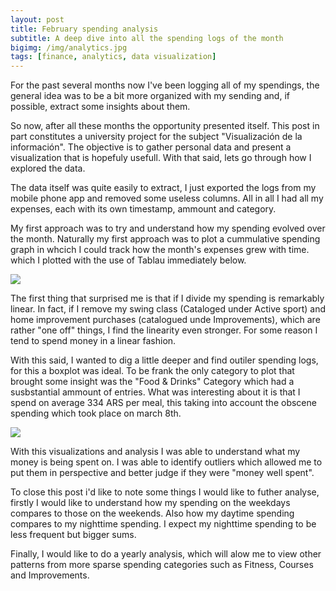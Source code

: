 ```yaml
---
layout: post
title: February spending analysis
subtitle: A deep dive into all the spending logs of the month
bigimg: /img/analytics.jpg
tags: [finance, analytics, data visualization]
---
```



For the past several months now I've been logging all of my spendings, the general idea was to be a bit more organized with my sending and, if possible, extract some insights about them.  

So now, after all these months the opportunity presented itself. This post in part constitutes a university project for the subject "Visualización de la información". The objective is to gather personal data and present a visualization that is hopefuly usefull. With that said, lets go through how I explored the data.

The data itself was quite easily to extract, I just exported the logs from my mobile phone app and removed some useless columns. All in all I had all my expenses, each with its own timestamp, ammount and category. 

My first approach was to try and understand how my spending evolved over the month. Naturally my first approach was to plot a cummulative spending graph in whcich I could track how the month's expenses grew with time. which I plotted with the use of Tablau immediately below.

<div markdown="0" class='tableauPlaceholder' id='viz1587956016391' style='position: relative'>
    <noscript>
        <a href='#'><img alt=' ' src='https:&#47;&#47;public.tableau.com&#47;static&#47;images&#47;Sp&#47;Spending_15879552799030&#47;Sheet1&#47;1_rss.png' style='border: none' /></a>
    </noscript>
    <object class='tableauViz' style='display:none;'>
        <param name='host_url' value='https%3A%2F%2Fpublic.tableau.com%2F' />
        <param name='embed_code_version' value='3' />
        <param name='site_root' value='' />
        <param name='name' value='Spending_15879552799030&#47;Sheet1' />
        <param name='tabs' value='no' />
        <param name='toolbar' value='yes' />
        <param name='static_image' value='https:&#47;&#47;public.tableau.com&#47;static&#47;images&#47;Sp&#47;Spending_15879552799030&#47;Sheet1&#47;1.png' />
        <param name='animate_transition' value='yes' />
        <param name='display_static_image' value='yes' />
        <param name='display_spinner' value='yes' />
        <param name='display_overlay' value='yes' />
        <param name='display_count' value='yes' />
        <param name='filter' value='publish=yes' />
    </object>
</div>
<script markdown="0" type='text/javascript'>
    var divElement = document.getElementById('viz1587956016391');
    var vizElement = divElement.getElementsByTagName('object')[0];
    vizElement.style.width = '100%';
    vizElement.style.height = (divElement.offsetWidth * 0.75) + 'px';
    var scriptElement = document.createElement('script');
    scriptElement.src = 'https://public.tableau.com/javascripts/api/viz_v1.js';
    vizElement.parentNode.insertBefore(scriptElement, vizElement);
</script>

The first thing that surprised me is that if I divide my spending is remarkably linear. In fact, if I remove my swing class (Cataloged under Active sport) and home improvement purchases (catalogued unde Improvements), which are rather "one off" things, I find the linearity even stronger. For some reason I tend to spend money in a linear fashion.

With this said, I wanted to dig a little deeper and find outiler spending logs, for this a boxplot was ideal. To be frank the only category to plot that brought some insight was the "Food & Drinks" Category which had a susbstantial ammount of entries. What was interesting about it is that I spend on average 334 ARS per meal, this taking into account the obscene spending which took place on march 8th. 

<div markdown="0" class='tableauPlaceholder' id='viz1587957242730' style='position: relative'>
    <noscript>
        <a href='#'><img alt=' ' src='https:&#47;&#47;public.tableau.com&#47;static&#47;images&#47;Sp&#47;Spending2_15879556581280&#47;Sheet12&#47;1_rss.png' style='border: none' /></a>
    </noscript>
    <object class='tableauViz' style='display:none;'>
        <param name='host_url' value='https%3A%2F%2Fpublic.tableau.com%2F' />
        <param name='embed_code_version' value='3' />
        <param name='site_root' value='' />
        <param name='name' value='Spending2_15879556581280&#47;Sheet12' />
        <param name='tabs' value='no' />
        <param name='toolbar' value='yes' />
        <param name='static_image' value='https:&#47;&#47;public.tableau.com&#47;static&#47;images&#47;Sp&#47;Spending2_15879556581280&#47;Sheet12&#47;1.png' />
        <param name='animate_transition' value='yes' />
        <param name='display_static_image' value='yes' />
        <param name='display_spinner' value='yes' />
        <param name='display_overlay' value='yes' />
        <param name='display_count' value='yes' />
        <param name='filter' value='publish=yes' />
    </object>
</div>
<script markdown="0" type='text/javascript'>
    var divElement = document.getElementById('viz1587957242730');
    var vizElement = divElement.getElementsByTagName('object')[0];
    vizElement.style.width = '100%';
    vizElement.style.height = (divElement.offsetWidth * 0.75) + 'px';
    var scriptElement = document.createElement('script');
    scriptElement.src = 'https://public.tableau.com/javascripts/api/viz_v1.js';
    vizElement.parentNode.insertBefore(scriptElement, vizElement);
</script>

With this visualizations and analysis I was able to understand what my money is being spent on. I was able to identify outliers which allowed me to put them in perspective and better judge if they were "money well spent".

To close this post i'd like to note some things I would like to futher analyse, firstly I would like to understand how my spending on the weekdays compares to those on the weekends. Also how my daytime spending compares to my nighttime spending. I expect my nighttime spending to be less frequent but bigger sums. 

Finally, I would like to do a yearly analysis, which will alow me to view other patterns from more sparse spending categories such as Fitness, Courses and Improvements.

